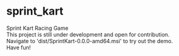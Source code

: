 # sprint_kart
Sprint Kart Racing Game  
This project is still under development and open for contribution.  
Navigate to 'dist/SprintKart-0.0.0-amd64.msi' to try out the demo.  
Have fun!

